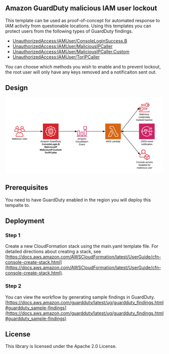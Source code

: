 ## Amazon GuardDuty malicious IAM user lockout
This template can be used as proof-of-concept for automated response to IAM activity from questionable locations. Using this templates you can protect users from the following types of GuardDuty findings.
* [UnauthorizedAccess:IAMUser/ConsoleLoginSuccess.B](https://docs.aws.amazon.com/guardduty/latest/ug/guardduty_unauthorized.html#unauthorized4)
* [UnauthorizedAccess:IAMUser/MaliciousIPCaller](https://docs.aws.amazon.com/guardduty/latest/ug/guardduty_unauthorized.html#unauthorized5)
* [UnauthorizedAccess:IAMUser/MaliciousIPCaller.Custom](https://docs.aws.amazon.com/guardduty/latest/ug/guardduty_unauthorized.html#unauthorized2)
* [UnauthorizedAccess:IAMUser/TorIPCaller](https://docs.aws.amazon.com/guardduty/latest/ug/guardduty_unauthorized.html#unauthorized1)

You can choose which methods you wish to enable and to prevent lockout, the root user will only have any keys removed and a notificaiton sent out.

## Design
![Design](svc-flow.png)

## Prerequisites
You need to have GuardDuty enabled in the region you will deploy this tempalte to.

## Deployment
### Step 1
Create a new CloudFormation stack using the main.yaml template file. For detailed directions about creating a stack, see [https://docs.aws.amazon.com/AWSCloudFormation/latest/UserGuide/cfn-console-create-stack.html](https://docs.aws.amazon.com/AWSCloudFormation/latest/UserGuide/cfn-console-create-stack.html).

### Step 2
You can view the workflow by generating sample findings in GuardDuty. [https://docs.aws.amazon.com/guardduty/latest/ug/guardduty_findings.html#guardduty_sample-findings](https://docs.aws.amazon.com/guardduty/latest/ug/guardduty_findings.html#guardduty_sample-findings)

## License
This library is licensed under the Apache 2.0 License.